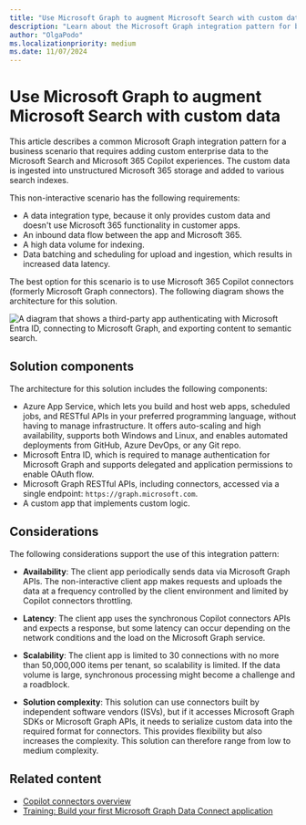 ```yaml
---
title: "Use Microsoft Graph to augment Microsoft Search with custom data"
description: "Learn about the Microsoft Graph integration pattern for bringing custom data into search experiences."
author: "OlgaPodo"
ms.localizationpriority: medium
ms.date: 11/07/2024
---
```


# Use Microsoft Graph to augment Microsoft Search with custom data

This article describes a common Microsoft Graph integration pattern for a business scenario that requires adding custom enterprise data to the Microsoft Search and Microsoft 365 Copilot experiences. The custom data is ingested into unstructured Microsoft 365 storage and added to various search indexes.

This non-interactive scenario has the following requirements:

- A data integration type, because it only provides custom data and doesn't use Microsoft 365 functionality in customer apps.
- An inbound data flow between the app and Microsoft 365.
- A high data volume for indexing.
- Data batching and scheduling for upload and ingestion, which results in increased data latency.

The best option for this scenario is to use Microsoft 365 Copilot connectors (formerly Microsoft Graph connectors). The following diagram shows the architecture for this solution.

![A diagram that shows a third-party app authenticating with Microsoft Entra ID, connecting to Microsoft Graph, and exporting content to semantic search.](.././images/connectors.png)

## Solution components

The architecture for this solution includes the following components:

- Azure App Service, which lets you build and host web apps, scheduled jobs, and RESTful APIs in your preferred programming language, without having to manage infrastructure. It offers auto-scaling and high availability, supports both Windows and Linux, and enables automated deployments from GitHub, Azure DevOps, or any Git repo.
- Microsoft Entra ID, which is required to manage authentication for Microsoft Graph and supports delegated and application permissions to enable OAuth flow.
- Microsoft Graph RESTful APIs, including connectors, accessed via a single endpoint: `https://graph.microsoft.com`.
- A custom app that implements custom logic.

## Considerations

The following considerations support the use of this integration pattern:

- **Availability**: The client app periodically sends data via Microsoft Graph APIs. The non-interactive client app makes requests and uploads the data at a frequency controlled by the client environment and limited by Copilot connectors throttling.

- **Latency**: The client app uses the synchronous Copilot connectors APIs and expects a response, but some latency can occur depending on the network conditions and the load on the Microsoft Graph service.

- **Scalability**: The client app is limited to 30 connections with no more than 50,000,000 items per tenant, so scalability is limited. If the data volume is large, synchronous processing might become a challenge and a roadblock.

- **Solution complexity**: This solution can use connectors built by independent software vendors (ISVs), but if it accesses Microsoft Graph SDKs or Microsoft Graph APIs, it needs to serialize custom data into the required format for connectors. This provides flexibility but also increases the complexity. This solution can therefore range from low to medium complexity.

## Related content

- [Copilot connectors overview](/graph/connecting-external-content-connectors-overview)
- [Training: Build your first Microsoft Graph Data Connect application](/graph/data-connect-quickstart)

